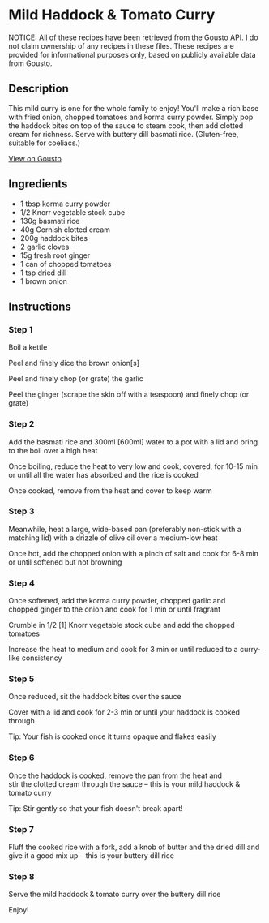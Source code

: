 # Mild Haddock & Tomato Curry 

NOTICE: All of these recipes have been retrieved from the Gousto API. I do not claim ownership of any recipes in these files. These recipes are provided for informational purposes only, based on publicly available data from Gousto.

## Description

This mild curry is one for the whole family to enjoy! You'll make a rich base with fried onion, chopped tomatoes and korma curry powder. Simply pop the haddock bites on top of the sauce to steam cook, then add clotted cream for richness. Serve with buttery dill basmati rice. (Gluten-free, suitable for coeliacs.)

[View on Gousto](https://www.gousto.co.uk/recipes/cookbook/mild-haddock-tomato-curry)

## Ingredients

- 1 tbsp korma curry powder
- 1/2 Knorr vegetable stock cube 
- 130g basmati rice
- 40g Cornish clotted cream
- 200g haddock bites 
- 2 garlic cloves
- 15g fresh root ginger
- 1 can of chopped tomatoes
- 1 tsp dried dill
- 1 brown onion

## Instructions


### Step 1

Boil a kettle


Peel and finely dice the brown onion<span class="text-danger">[s]</span> 


Peel and finely chop (or grate) the garlic


Peel the ginger (scrape the skin off with a teaspoon) and finely chop (or grate)


### Step 2

Add the basmati rice and 300ml <span class="text-danger">[600ml]</span> water to a pot with a lid and bring to the boil over a high heat


Once boiling, reduce the heat to very low and cook, covered, for 10-15 min or until all the water has absorbed and the rice is cooked


Once cooked, remove from the heat and cover to keep warm


### Step 3

Meanwhile, heat a large, wide-based pan (preferably <span class="text-highlight">non-stick with a matching lid)</span> with a drizzle of olive oil over a medium-low heat


Once hot, add the chopped onion with a pinch of salt and cook for 6-8 min or until softened but not browning


### Step 4

Once softened, add the korma curry powder, chopped garlic and chopped ginger to the onion and cook for 1 min or until fragrant 


Crumble in 1/2 <span class="text-danger">[1]</span> <span class="text-highlight">Knorr</span> vegetable stock cube and add the chopped tomatoes


Increase the heat to medium and cook for 3 min or until reduced to a curry-like consistency


### Step 5

Once reduced, sit the haddock bites over the sauce 


Cover with a lid and cook for 2-3 min or until your haddock is cooked through


Tip: <span class="text-highlight">Your</span> fish is cooked once it turns opaque and flakes easily


### Step 6

Once the haddock is cooked, remove the pan from the heat and stir the clotted cream through the sauce – this is your mild haddock &amp; tomato curry


Tip: <span class="text-highlight">Stir</span> gently so that your fish doesn't break apart!


### Step 7

Fluff the cooked rice with a fork, add a knob of butter and the dried dill and give it a good mix up – this is your buttery dill rice

### Step 8

Serve the mild haddock &amp; tomato curry over the buttery dill rice 


Enjoy!

